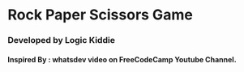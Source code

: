 # Rock Paper Scissors Game
### Developed by Logic Kiddie
#### Inspired By : whatsdev video on FreeCodeCamp Youtube Channel.
